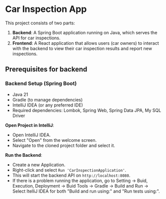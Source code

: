 # Car Inspection App

This project consists of two parts:
1. **Backend**: A Spring Boot application running on Java, which serves the API for car inspections.
2. **Frontend**: A React application that allows users (car owners) to interact with the backend to view their car inspection results and report new inspections.

## Prerequisites for backend 

### Backend Setup (Spring Boot)
- Java 21
- Gradle (to manage dependencies)
- IntelliJ IDEA (or any preferred IDE)
- Required dependencies: Lombok, Spring Web, Spring Data JPA, My SQL Driver 

**Open Project in IntelliJ**:
   - Open IntelliJ IDEA.
   - Select "Open" from the welcome screen.
   - Navigate to the cloned project folder and select it.

**Run the Backend**:
   - Create a new Application.
   - Right-click and select `Run 'CarInspectionApplication'`.
   - This will start the backend API on `http://localhost:8080`.
   - If there is a problem running the application, go to Setting -> Buid, Execution, Deployment -> Buid Tools -> Gradle -> Build and Run -> Select ItelliJ IDEA for both "Build and run using:" and "Run tests using:".
